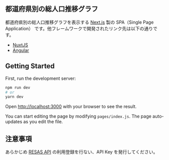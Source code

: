 ## 都道府県別の総人口推移グラフ

都道府県別の総人口推移グラフを表示する [Next.js](https://nextjs.org/) 製の SPA（Single Page Application） です。他フレームワークで開発されたリンク先は以下の通りです。

- [NuxtJS](https://github.com/toshifumiimanishi/yumemi-codecheck/)
- [Angular](https://github.com/toshifumiimanishi/yumemi-codecheck/tree/master-angular)

## Getting Started

First, run the development server:

```bash
npm run dev
# or
yarn dev
```

Open [http://localhost:3000](http://localhost:3000) with your browser to see the result.

You can start editing the page by modifying `pages/index.js`. The page auto-updates as you edit the file.

## 注意事項

あらかじめ [RESAS API](https://opendata.resas-portal.go.jp/) の利用登録を行ない、API Key を発行してください。
